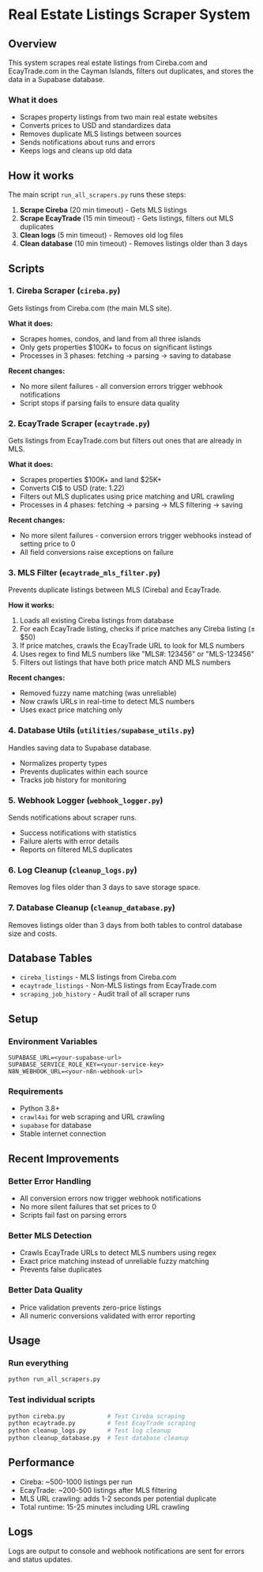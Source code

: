 # Real Estate Listings Scraper System

## Overview

This system scrapes real estate listings from Cireba.com and EcayTrade.com in the Cayman Islands, filters out duplicates, and stores the data in a Supabase database.

### What it does
- Scrapes property listings from two main real estate websites
- Converts prices to USD and standardizes data
- Removes duplicate MLS listings between sources
- Sends notifications about runs and errors
- Keeps logs and cleans up old data

## How it works

The main script `run_all_scrapers.py` runs these steps:

1. **Scrape Cireba** (20 min timeout) - Gets MLS listings 
2. **Scrape EcayTrade** (15 min timeout) - Gets listings, filters out MLS duplicates
3. **Clean logs** (5 min timeout) - Removes old log files
4. **Clean database** (10 min timeout) - Removes listings older than 3 days

## Scripts

### 1. Cireba Scraper (`cireba.py`)

Gets listings from Cireba.com (the main MLS site).

**What it does:**
- Scrapes homes, condos, and land from all three islands
- Only gets properties $100K+ to focus on significant listings
- Processes in 3 phases: fetching → parsing → saving to database

**Recent changes:**
- No more silent failures - all conversion errors trigger webhook notifications
- Script stops if parsing fails to ensure data quality

### 2. EcayTrade Scraper (`ecaytrade.py`)

Gets listings from EcayTrade.com but filters out ones that are already in MLS.

**What it does:**
- Scrapes properties $100K+ and land $25K+
- Converts CI$ to USD (rate: 1.22)
- Filters out MLS duplicates using price matching and URL crawling
- Processes in 4 phases: fetching → parsing → MLS filtering → saving

**Recent changes:**
- No more silent failures - conversion errors trigger webhooks instead of setting price to 0
- All field conversions raise exceptions on failure

### 3. MLS Filter (`ecaytrade_mls_filter.py`)

Prevents duplicate listings between MLS (Cireba) and EcayTrade.

**How it works:**
1. Loads all existing Cireba listings from database
2. For each EcayTrade listing, checks if price matches any Cireba listing (±$50)
3. If price matches, crawls the EcayTrade URL to look for MLS numbers
4. Uses regex to find MLS numbers like "MLS#: 123456" or "MLS-123456"  
5. Filters out listings that have both price match AND MLS numbers

**Recent changes:**
- Removed fuzzy name matching (was unreliable)
- Now crawls URLs in real-time to detect MLS numbers
- Uses exact price matching only

### 4. Database Utils (`utilities/supabase_utils.py`)

Handles saving data to Supabase database.

- Normalizes property types
- Prevents duplicates within each source
- Tracks job history for monitoring

### 5. Webhook Logger (`webhook_logger.py`)

Sends notifications about scraper runs.

- Success notifications with statistics
- Failure alerts with error details  
- Reports on filtered MLS duplicates

### 6. Log Cleanup (`cleanup_logs.py`)

Removes log files older than 3 days to save storage space.

### 7. Database Cleanup (`cleanup_database.py`)

Removes listings older than 3 days from both tables to control database size and costs.

## Database Tables

- `cireba_listings` - MLS listings from Cireba.com
- `ecaytrade_listings` - Non-MLS listings from EcayTrade.com  
- `scraping_job_history` - Audit trail of all scraper runs

## Setup

### Environment Variables
```
SUPABASE_URL=<your-supabase-url>
SUPABASE_SERVICE_ROLE_KEY=<your-service-key>
N8N_WEBHOOK_URL=<your-n8n-webhook-url>
```

### Requirements
- Python 3.8+
- `crawl4ai` for web scraping and URL crawling
- `supabase` for database
- Stable internet connection

## Recent Improvements

### Better Error Handling
- All conversion errors now trigger webhook notifications
- No more silent failures that set prices to 0
- Scripts fail fast on parsing errors

### Better MLS Detection  
- Crawls EcayTrade URLs to detect MLS numbers using regex
- Exact price matching instead of unreliable fuzzy matching
- Prevents false duplicates

### Better Data Quality
- Price validation prevents zero-price listings
- All numeric conversions validated with error reporting

## Usage

### Run everything
```bash
python run_all_scrapers.py
```

### Test individual scripts
```bash
python cireba.py            # Test Cireba scraping
python ecaytrade.py         # Test EcayTrade scraping  
python cleanup_logs.py      # Test log cleanup
python cleanup_database.py  # Test database cleanup
```

## Performance

- Cireba: ~500-1000 listings per run
- EcayTrade: ~200-500 listings after MLS filtering
- MLS URL crawling: adds 1-2 seconds per potential duplicate
- Total runtime: 15-25 minutes including URL crawling

## Logs

Logs are output to console and webhook notifications are sent for errors and status updates.